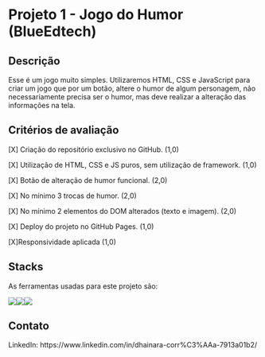 # Projeto 1 - Jogo do Humor (BlueEdtech)
##  Descrição
Esse é um jogo muito simples. Utilizaremos HTML, CSS e JavaScript para criar um jogo que por um botão, altere o humor de algum personagem, não necessariamente precisa ser o humor, mas deve realizar a alteração das informações na tela. 

## Critérios de avaliação
<p>[X] Criação do repositório exclusivo no GitHub. (1,0)</p>
<p>[X] Utilização de HTML, CSS e JS puros, sem utilização de framework. (1,0)</p>
<p>[X] Botão de alteração de humor funcional. (2,0)</p>
<p>[X] No mínimo 3 trocas de humor. (2,0)</p>
<p>[X] No mínimo 2 elementos do DOM alterados (texto e imagem). (2,0)</p>
<p>[X] Deploy do projeto no GitHub Pages. (1,0)</p>
<p>[X]Responsividade aplicada (1,0)</p>

## Stacks
As ferramentas usadas para este projeto são:
<div style="display:flex">
    <img src="https://img.icons8.com/color/48/000000/javascript--v1.png"/>
    <img src="https://img.icons8.com/color/48/000000/html-5--v2.png"/>
    <img src="https://img.icons8.com/color/48/000000/css3.png"/>
</div>

## Contato
<p>LinkedIn: https://www.linkedin.com/in/dhainara-corr%C3%AAa-7913a01b2/</p>
